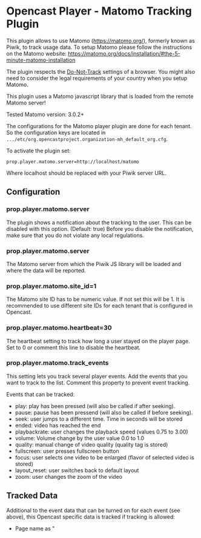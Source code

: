 Opencast Player - Matomo Tracking Plugin
=======================================

This plugin allows to use Matomo (https://matomo.org/), formerly known as Piwik, to track usage data. To setup Matomo please follow the instructions
on the Matomo website: https://matomo.org/docs/installation/#the-5-minute-matomo-installation

The plugin respects the [Do-Not-Track](https://en.wikipedia.org/wiki/Do_Not_Track) settings of a browser. You might also
need to consider the legal requirements of your country when you setup Matomo.

This plugin uses a Matomo javascript library that is loaded from the remote Matomo server!

Tested Matomo version: 3.0.2+

The configurations for the Matomo player plugin are done for each tenant. So the configuration keys are located in
`.../etc/org.opencastproject.organization-mh_default_org.cfg`.

To activate the plugin set:

    prop.player.matomo.server=http://localhost/matomo

Where localhost should be replaced with your Piwik server URL.

Configuration
-------------

### prop.player.matomo.server

The plugin shows a notification about the tracking to the user. This can be disabled with this option. (Default: true)
Before you disable the notification, make sure that you do not violate any local regulations. 

### prop.player.matomo.server

The Matomo server from which the Piwik JS library will be loaded and where the data will be reported.

### prop.player.matomo.site_id=1

The Matomo site ID has to be numeric value. If not set this will be 1. It is recommended to use different site IDs for
each tenant that is configured in Opencast.

### prop.player.matomo.heartbeat=30

The heartbeat setting to track how long a user stayed on the player page. Set to 0 or comment this line to
disable the heartbeat.

### prop.player.matomo.track_events

This setting lets you track several player events. Add the events that you want to track to the list. Comment this
property to prevent event tracking.

Events that can be tracked:

- play: play has been pressed (will also be called if after seeking).
- pause: pause has been pressend (will also be called if before seeking).
- seek: user jumps to a different time. Time in seconds will be stored
- ended: video has reached the end
- playbackrate: user changes the playback speed (values 0.75 to 3.00)
- volume: Volume change by the user value 0.0 to 1.0
- quality: manual change of video quality (quality tag is stored)
- fullscreen: user presses fullscreen button
- focus: user selects one video to be enlarged (flavor of selected video is stored)
- layout_reset: user switches back to default layout
- zoom: user changes the zoom of the video

Tracked Data
------------

Additional to the event data that can be turned on for each event (see above), this Opencast specific data is tracked
if tracking is allowed:

- Page name as "<title of the event> - <lecturer name>"
- Custom Matomo variables:
  - "event" as "<title of the event> (<event id>)"
  - "series" as "<title of the series> (<series id>)"
  - "presenter"
  - "view_mode" which can be "desktop", "mobile" or "embed"

Heartbeat data does not show how long a video has been played but how long a viewer remained on the page, while the page
was in the foreground.
